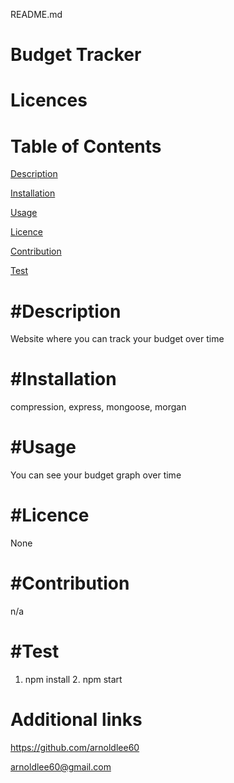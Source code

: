 README.md
  
Budget Tracker  
================
Licences
================


Table of Contents
================
[Description](desc)

[Installation](installation)

[Usage](usage)

[Licence](#licence)

[Contribution](#contribution)

[Test](#test)

#Description
================
Website where you can track your budget over time


#Installation
================
compression, express, mongoose, morgan


#Usage
================
You can see your budget graph over time


#Licence
================
None


#Contribution
================
n/a


#Test
================
1. npm install 2. npm start


Additional links
================
https://github.com/arnoldlee60

arnoldlee60@gmail.com
